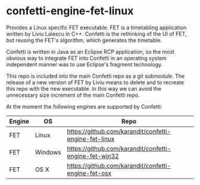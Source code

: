 confetti-engine-fet-linux
=========================

Provides a Linux specific FET executable. FET is a timetabling application 
written by Liviu Lalescu in C++. Confetti is the rethinking of the UI of FET, but 
reusing the FET's algorithm, which generates the timetable.

Confetti is written in Java as an Eclipse RCP application, so the most obvious
way to integrate FET into Confetti in an operating system independent manner was
to use Eclipse's fragment technology.

This repo is included into the main Confetti repo as a git submodule. The release
of a new version of FET by Liviu means to delete and to recreate this repo
with the new executable. In this way we can avoid the unnecessary size increment
of the main Confetti repo.

At the moment the following engines are supported by Confetti:

Engine	|OS 	 | Repo
--------|--------|-------------------------------------------------------
FET	|Linux	 | https://github.com/karandit/confetti-engine-fet-linux
FET	|Windows | https://github.com/karandit/confetti-engine-fet-win32
FET	|OS X	 | https://github.com/karandit/confetti-engine-fet-osx
 
